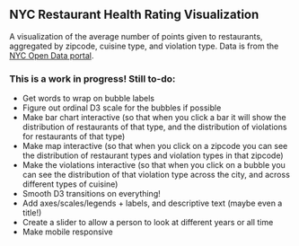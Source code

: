 ## NYC Restaurant Health Rating Visualization

A visualization of the average number of points given to restaurants, aggregated by zipcode, cuisine type, and violation type. Data is from the [NYC Open Data portal](http://data.cityofnewyork.us/resource/xx67-kt59.json). 

### This is a work in progress! Still to-do:
* Get words to wrap on bubble labels
* Figure out ordinal D3 scale for the bubbles if possible
* Make bar chart interactive (so that when you click a bar it will show the distribution of restaurants of that type, and the distribution of violations for restaurants of that type)
* Make map interactive (so that when you click on a zipcode you can see the distribution of restaurant types and violation types in that zipcode)
* Make the violations interactive (so that when you click on a bubble you can see the distribution of that violation type across the city, and across different types of cuisine)
* Smooth D3 transitions on everything!
* Add axes/scales/legends + labels, and descriptive text (maybe even a title!)
* Create a slider to allow a person to look at different years or all time
* Make mobile responsive